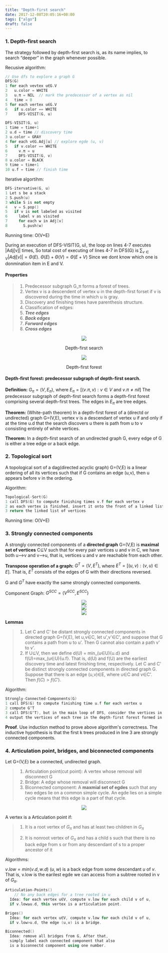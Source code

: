 ```yaml
---
title: "Depth-first search"
date: 2017-12-08T20:05:16+08:00
tags: ["algo"]
draft: false
---
```


### 1. Depth-first search

The strategy followed by depth-first search is, as its name implies, to search “deeper” in the graph whenever possible.

Recusive algorithm:

```cpp
// Use dfs to explore a graph G
DFS(G)
1 for each vevtex u∈G.V
2   u.color = WHITE
3   u.π = NIL  // mark the predecessor of a vertex as nil
4   time = 0
5 for each vertex u∈G.V
6   if u.color == WHITE
7     DFS-VISIT(G, u)
```

```cpp
DFS-VISIT(G, u)
1 time = time+1
2 u.d = time // discovery time
3 u.color = GRAY
4 for each v∈G.Adj[u] // explore egde (u, v)
5   if v.color == WHITE
6     v.π = u
7     DFS-VISIT(G, v)
8 u.color = BLACK
9 time = time+1
10 u.f = time // finish time
```

Iterative algortihm:

```cpp
DFS-itervative(G, u)
1 Let s be a stack
2 S.push(u)
3 while S is not empty
4   v = S.pop()
5   if v is not labeled as visited
6     label v as visited
7     for each w in Adj[v]
8       S.push(w)
```

Running time: O(V+E)

During an execution of DFS-VISIT(G, u), the loop on lines 4-7 executes |Adj[v]| times, So total cost of executing of lines 4-7 in DFS(G) is $\sum_{v∈V}|Adj[v]|=\Theta(E)$. $\Theta(E)+\Theta(V)=\Theta(E+V)$ Since we dont know which one is donmination item in E and V.

#### Properties

>1. Predecessor subgraph G_π forms a forest of trees.
>2. Vertex v is a descendent of vertex u in the depth-first forset if v is discovered during the time in which u is gray.
>3. Discovery and finishing times have parenthesis structure.
>4. Classification of edges:
>   1. ___Tree edges___
>   2. ___Back edges___
>   3. ___Forward edges___
>   4. ___Cross edges___ 

<div style="text-align:center"><img src ="/media/posts/img/dfs.png" /></div>

<div style="text-align:center"><p>Depth-first search</p></div>

<div style="text-align:center"><img src ="/media/posts/img/dfs-1.png" /></div>

<div style="text-align:center"><p>Depth-first forest</p></div>

#### Depth-first forest: predecessor subgraph of depth-first search. 

**Definition:** $G_π=(V,E_π),$ where $E_π=[(v.π,v):v∈V$ and $v.π≠nil ]$ The predecessor subgraph of depth-first search forms a depth-first forest comprising several depth-first trees. The edges in $E_π$ are tree edges.

**Theorem:** (White-path theorem) In a depth-first forest of a (directd or undirected) graph G=(V,E), vertex v is a descendant of vertex u if and only if at the time u.d that the search discovers u there is path from u to v consisting entirely of white vertices.

**Theorem:** In a depth-first search of an undirected graph G, every edge of G is either a tree edge or a back edge.

### 2. Topological sort

A topological sort of a dag(directed acyclic graph) G=(V,E) is a linear ordering of all its vertices such that if G contains an edge (u,v), then u appears before v in the ordering.

Algorithm:

```cpp
Topological-Sort(G)
1 call DFS(G) to compute finishing times v.f for each vertex v
2 as each vertex is finished, insert it onto the front of a linked list
3 return the linked list of vertices
```

Running time: O(V+E)

### 3. Strongly connected components

A strongly connected components of a **directed graph** G=(V,E) is **maximal set of vertices** C⊆V such that for every pair vertices u and v in C, we have both u⟶v and v⟶u, that is, vertices u and v are reachable from each other.

**Transpose operation of a graph:** $G^T=(V,E^T),$ where $E^T=[(u,v):(v,u)∈E]$. That is, $E^T$ consists of the edges of G with their directions reversed.

G and $G^T$ have exactly the same strongly connected components.

Component Graph: $G^{SCC}=(V^{SCC},E^{SCC})$

<div style="text-align:center"><img src ="/media/posts/img/dfs-2.png" /></div>

<div style="text-align:center"><img src ="/media/posts/img/dfs-3.png" /></div>

<div style="text-align:center"><img src ="/media/posts/img/dfs-4.png" /></div>

**Lemmas**

>1. Let C and C' be distant strongly connected components in directed graph G=(V,E), let u,v∈C, let u',v'∈C', and suppose that G contains a path from u to u'. Then G cannot also contain a path v'  to v'.
>2. If U⊆V, then we define d(U) = min_(u∈U){u.d} and f(U)=max_(u∈U){u.f}. That is, d(U) and f(U) are the earliest discovery time and latest finishing time, respectively. Let C and C' be distinct strongly connected components in directed graph G. Suppose that there is an edge (u,v)∈E, where u∈C and v∈C'. Then $f(C) > f(C')$. 

Algorithm:

```cpp
Strongly-Connected-Components(G)
1 call DFS(G) to compute finishing time u.f for each vertex u
2 compute G^T
3 call DFS(G^T), but in the main loop of DFS, consider the vertices in order of decreasing u.f
4 output the vertices of each tree in the depth-first forest formed in line 3 as a separate strongly connected component
```

**Proof**. Use induction method to prove above algorithm's correctness. The inductive hypothesis is that the first k trees produced in line 3 are strongly connected components.

### 4. Articulation point, bridges, and biconnected components

Let G=(V,E) be a connected, undirected graph.

> 1. Articulation point(cut point): A vertex whose removal will disconnect G
> 2. Bridge: A edge whose removal will disconnect G
> 3. Biconnected component: A **maxmial set of egdes** such that any two edges lie on a common simple cycle. An egde lies on a simple cycle means that this edge is a part of that cycle. 

<div style="text-align:center"><img src ="/media/posts/img/dfs-5.png" /></div>

A vertex is a Articulation point if:

> 1. It is a root vertex of $G_π$ and has at least two children in $G_π$
>
>
> 2. It is nonroot vertex of $G_π$ and has a child s such that there is no back edge from s or from any descendant of s to a proper ancestor of it 

Algorithms:

$v.low=min(v.d,w.d)$ $(u,w)$ is a back edge from some descendant $u$ of $v$. That is, v.low is  the earilest egde we can access from a subtree rooted in v of $G_π$.

```cpp
Articulation-Points()
    // No any back edges for a tree rooted in u
  Idea: for each vertex u∈V, compute v.low for each child v of u, 
  if v.low≥u.d, this vertex is a articulation point.

Briges()
  Idea: for each vertex u∈V, compute v.low for each child v of u,
  if v.low>u.d, the edge (u,v) is a bridge.

Biconnected()
  Idea: remove all bridges from G, After that, 
  simply label each connected component that also 
  is a biconnectd component using one number.  
```
